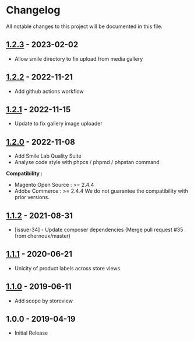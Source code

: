 # Changelog

All notable changes to this project will be documented in this file.

## [1.2.3] - 2023-02-02
[1.2.3]: https://github.com/Smile-SA/magento2-module-product-label/compare/1.2.2...1.2.3

- Allow smile directory to fix upload from media gallery

## [1.2.2] - 2022-11-21
[1.2.2]: https://github.com/Smile-SA/magento2-module-product-label/compare/1.2.1...1.2.2

- Add github actions workflow

## [1.2.1] - 2022-11-15
[1.2.1]: https://github.com/Smile-SA/magento2-module-product-label/compare/1.2.0...1.2.1

- Update to fix gallery image uploader

## [1.2.0] - 2022-11-08
[1.2.0]: https://github.com/Smile-SA/magento2-module-product-label/compare/1.1.2...1.2.0

- Add Smile Lab Quality Suite
- Analyse code style with phpcs / phpmd / phpstan command

**Compatibility :**
- Magento Open Source : >= 2.4.4
- Adobe Commerce : >= 2.4.4
  We do not guarantee the compatibility with prior versions.

## [1.1.2] - 2021-08-31
[1.1.2]: https://github.com/Smile-SA/magento2-module-product-label/compare/1.1.1...1.1.2

- [issue-34] - Update composer dependencies (Merge pull request #35 from chernoux/master)

## [1.1.1] - 2020-06-21
[1.1.1]: https://github.com/Smile-SA/magento2-module-product-label/compare/1.1.0...1.1.1

- Unicity of product labels across store views.

## [1.1.0] - 2019-06-11
[1.1.0]: https://github.com/Smile-SA/magento2-module-product-label/compare/1.0.0...1.1.0

- Add scope by storeview

## 1.0.0 - 2019-04-19

- Initial Release
